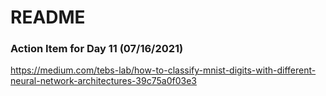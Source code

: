 # README

### Action Item for Day 11 (07/16/2021)
https://medium.com/tebs-lab/how-to-classify-mnist-digits-with-different-neural-network-architectures-39c75a0f03e3
